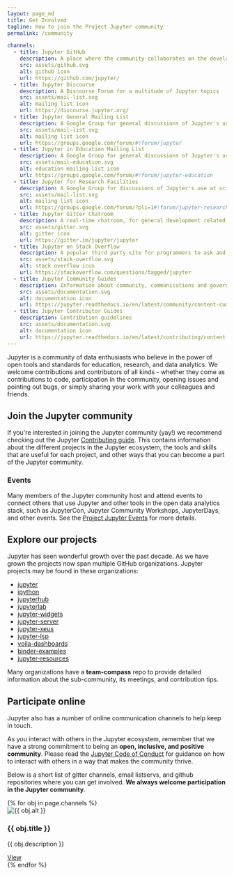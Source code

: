 ```yaml
---
layout: page_md
title: Get Involved
tagline: How to join the Project Jupyter community
permalink: /community

channels:
  - title: Jupyter GitHub
    description: A place where the community collaborates on the development of Jupyter software.
    src: assets/github.svg
    alt: github icon
    url: https://github.com/jupyter/
  - title: Jupyter Discourse
    description: A Discourse Forum for a multitude of Jupyter topics
    src: assets/mail-list.svg
    alt: mailing list icon
    url: https://discourse.jupyter.org/
  - title: Jupyter General Mailing List
    description: A Google Group for general discussions of Jupyter's use.
    src: assets/mail-list.svg
    alt: mailing list icon
    url: https://groups.google.com/forum/#!forum/jupyter
  - title: Jupyter in Education Mailing List
    description: A Google Group for general discussions of Jupyter's use in education.
    src: assets/mail-education.svg
    alt: education mailing list icon
    url: https://groups.google.com/forum/#!forum/jupyter-education
  - title: Jupyter for Research Facilities
    description: A Google Group for discussions of Jupyter's use at scientific research facilities (such as X-ray light sources, observatories, supercomputers, etc.).
    src: assets/mail-list.svg
    alt: mailing list icon
    url: https://groups.google.com/forum/?pli=1#!forum/jupyter-research-facilities
  - title: Jupyter Gitter Chatroom
    description: A real-time chatroom, for general development related discussions.
    src: assets/gitter.svg
    alt: gitter icon
    url: https://gitter.im/jupyter/jupyter
  - title: Jupyter on Stack Overflow
    description: A popular third party site for programmers to ask and answer questions about Jupyter.
    src: assets/stack-overflow.svg
    alt: stack overflow icon
    url: https://stackoverflow.com/questions/tagged/jupyter
  - title: Jupyter Community Guides
    description: Information about community, communications and governance.
    src: assets/documentation.svg
    alt: documentation icon
    url: https://jupyter.readthedocs.io/en/latest/community/content-community.html
  - title: Jupyter Contributor Guides
    description: Contribution guidelines
    src: assets/documentation.svg
    alt: documentation icon
    url: https://jupyter.readthedocs.io/en/latest/contributing/content-contributor.html
---
```


Jupyter is a community of data enthusiasts who believe in the power of open
tools and standards for education, research, and data analytics. We welcome
contributions and contributors of all kinds - whether they come as contributions
to code, participation in the community, opening issues and pointing out bugs,
or simply sharing your work with your colleagues and friends.

## Join the Jupyter community

If you're interested in joining the Jupyter community (yay!) we recommend
checking out the Jupyter [Contributing
guide](https://jupyter.readthedocs.io/en/latest/contributing/content-contributor.html).
This contains information about the different projects in the Jupyter ecosystem,
the tools and skills that are useful for each project, and other ways that you
can become a part of the Jupyter community.

### Events

Many members of the Jupyter community host and attend events to connect others that use
Jupyter and other tools in the open data analytics stack, such as JupyterCon, Jupyter Community Workshops, JupyterDays, and other events. See the [Project Jupyter Events](/events) for more details.

## Explore our projects

Jupyter has seen wonderful growth over the past decade. As we have grown the
projects now span multiple GitHub organizations. Jupyter projects may be found
in these organizations:

- [jupyter](https://github.com/jupyter)
- [ipython](https://github.com/ipython)
- [jupyterhub](https://github.com/jupyterhub)
- [jupyterlab](https://github.com/jupyterlab)
- [jupyter-widgets](https://github.com/jupyter-widgets)
- [jupyter-server](https://github.com/jupyter-server)
- [jupyter-xeus](https://github.com/jupyter-xeus)
- [jupyter-lsp](https://github.com/jupyter-lsp)
- [voila-dashboards](https://github.com/voila-dashboards)
- [binder-examples](https://github.com/binder-examples)
- [jupyter-resources](https://github.com/jupyter-resources)

Many organizations have a **team-compass** repo to provide detailed information
about the sub-community, its meetings, and contribution tips. 

## Participate online

Jupyter also has a number of online communication channels to help keep in touch.

As you interact with others in the Jupyter ecosystem, remember that we have a strong
commitment to being an **open, inclusive, and positive community**. Please read the
[Jupyter Code of Conduct](https://github.com/jupyter/governance/blob/master/conduct/code_of_conduct.md) for guidance on how to interact with others in
a way that makes the community thrive.

Below is a short list of gitter channels, email listservs, and github repositories
where you can get involved. **We always welcome participation in the Jupyter community**.

<section>
<div class="section-white top-section-border">
    <div class="container">
    <div class="row">
        {% for obj in page.channels %}
        <div class="col-sm-6 col-md-12 resource-section">
            <div class="resource-content">
                <div class="col-md-2">
                    <img src="{{ obj.src }}" class="resource-logo" alt="{{ obj.alt }}">
                </div>
                <div class="col-md-8 resource-text">
                    <h3 class="resource-name">{{ obj.title }}</h3>
                    <p class="resource-desc">{{ obj.description }}</p>
                </div>
                <div class="col-md-2 resource-button">
                    <a href="{{ obj.url }}">View</a>
                </div>
            </div>
        </div>
        {% endfor %}
    </div>
    </div>
</div>
</section>
